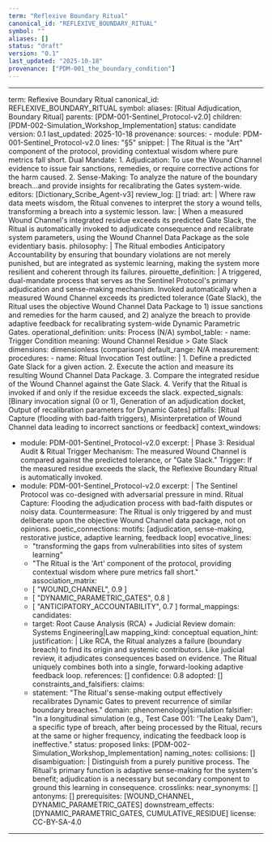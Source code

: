 ```yaml
---
term: "Reflexive Boundary Ritual"
canonical_id: "REFLEXIVE_BOUNDARY_RITUAL"
symbol: ""
aliases: []
status: "draft"
version: "0.1"
last_updated: "2025-10-18"
provenance: ["PDM-001_the_boundary_condition"]
---
```


---
term: Reflexive Boundary Ritual
canonical_id: REFLEXIVE_BOUNDARY_RITUAL
symbol: 
aliases: [Ritual Adjudication, Boundary Ritual]
parents: [PDM-001-Sentinel_Protocol-v2.0]
children: [PDM-002-Simulation_Workshop_Implementation]
status: candidate
version: 0.1
last_updated: 2025-10-18
provenance:
  sources:
    - module: PDM-001-Sentinel_Protocol-v2.0
      lines: "§5"
      snippet: |
        The Ritual is the "Art" component of the protocol, providing contextual wisdom where pure metrics fall short.
        Dual Mandate:
        1. Adjudication: To use the Wound Channel evidence to issue fair sanctions, remedies, or require corrective actions for the harm caused.
        2. Sense-Making: To analyze the nature of the boundary breach...and provide insights for recalibrating the Gates system-wide.
  editors: [Dictionary_Scribe_Agent-v3]
  review_log: []
triad:
  art: |
    Where raw data meets wisdom, the Ritual convenes to interpret the story a wound tells, transforming a breach into a systemic lesson.
  law: |
    When a measured Wound Channel's integrated residue exceeds its predicted Gate Slack, the Ritual is automatically invoked to adjudicate consequence and recalibrate system parameters, using the Wound Channel Data Package as the sole evidentiary basis.
  philosophy: |
    The Ritual embodies Anticipatory Accountability by ensuring that boundary violations are not merely punished, but are integrated as systemic learning, making the system more resilient and coherent through its failures.
pirouette_definition: |
  A triggered, dual-mandate process that serves as the Sentinel Protocol's primary adjudication and sense-making mechanism. Invoked automatically when a measured Wound Channel exceeds its predicted tolerance (Gate Slack), the Ritual uses the objective Wound Channel Data Package to 1) issue sanctions and remedies for the harm caused, and 2) analyze the breach to provide adaptive feedback for recalibrating system-wide Dynamic Parametric Gates.
operational_definition:
  units: Process (N/A)
  symbol_table:
    - name: Trigger Condition
      meaning: Wound Channel Residue > Gate Slack
      dimensions: dimensionless (comparison)
      default_range: N/A
  measurement:
    procedures:
      - name: Ritual Invocation Test
        outline: |
          1. Define a predicted Gate Slack for a given action.
          2. Execute the action and measure its resulting Wound Channel Data Package.
          3. Compare the integrated residue of the Wound Channel against the Gate Slack.
          4. Verify that the Ritual is invoked if and only if the residue exceeds the slack.
        expected_signals: [Binary invocation signal (0 or 1), Generation of an adjudication docket, Output of recalibration parameters for Dynamic Gates]
        pitfalls: [Ritual Capture (flooding with bad-faith triggers), Misinterpretation of Wound Channel data leading to incorrect sanctions or feedback]
context_windows:
  - module: PDM-001-Sentinel_Protocol-v2.0
    excerpt: |
      Phase 3: Residual Audit & Ritual Trigger
      Mechanism: The measured Wound Channel is compared against the predicted tolerance, or "Gate Slack."
      Trigger: If the measured residue exceeds the slack, the Reflexive Boundary Ritual is automatically invoked.
  - module: PDM-001-Sentinel_Protocol-v2.0
    excerpt: |
      The Sentinel Protocol was co-designed with adversarial pressure in mind.
      Ritual Capture: Flooding the adjudication process with bad-faith disputes or noisy data.
      Countermeasure: The Ritual is only triggered by and must deliberate upon the objective Wound Channel data package, not on opinions.
poetic_connections:
  motifs: [adjudication, sense-making, restorative justice, adaptive learning, feedback loop]
  evocative_lines:
    - "transforming the gaps from vulnerabilities into sites of system learning"
    - "The Ritual is the 'Art' component of the protocol, providing contextual wisdom where pure metrics fall short."
  association_matrix:
    - [ "WOUND_CHANNEL", 0.9 ]
    - [ "DYNAMIC_PARAMETRIC_GATES", 0.8 ]
    - [ "ANTICIPATORY_ACCOUNTABILITY", 0.7 ]
formal_mappings:
  candidates:
    - target: Root Cause Analysis (RCA) + Judicial Review
      domain: Systems Engineering|Law
      mapping_kind: conceptual
      equation_hint:
      justification: |
        Like RCA, the Ritual analyzes a failure (boundary breach) to find its origin and systemic contributors. Like judicial review, it adjudicates consequences based on evidence. The Ritual uniquely combines both into a single, forward-looking adaptive feedback loop.
      references: []
      confidence: 0.8
  adopted: []
constraints_and_falsifiers:
  claims:
    - statement: "The Ritual's sense-making output effectively recalibrates Dynamic Gates to prevent recurrence of similar boundary breaches."
      domain: phenomenology|simulation
      falsifier: "In a longitudinal simulation (e.g., Test Case 001: 'The Leaky Dam'), a specific type of breach, after being processed by the Ritual, recurs at the same or higher frequency, indicating the feedback loop is ineffective."
      status: proposed
      links: [PDM-002-Simulation_Workshop_Implementation]
naming_notes:
  collisions: []
  disambiguation: |
    Distinguish from a purely punitive process. The Ritual's primary function is adaptive sense-making for the system's benefit; adjudication is a necessary but secondary component to ground this learning in consequence.
crosslinks:
  near_synonyms: []
  antonyms: []
  prerequisites: [WOUND_CHANNEL, DYNAMIC_PARAMETRIC_GATES]
  downstream_effects: [DYNAMIC_PARAMETRIC_GATES, CUMULATIVE_RESIDUE]
license: CC-BY-SA-4.0
---